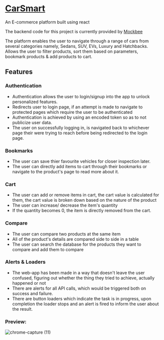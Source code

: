 # [CarSmart](https://carsmartreact.netlify.app/)
An E-commerce platform built using react

The backend code for this project is currently provided by [Mockbee](https://mockbee.netlify.app/)

The platform enables the user to navigate through a range of cars from several categories namely, Sedans, SUV, EVs, Luxury and Hatchbacks. Allows the user to filter products, sort them based on parameters, bookmark products & add products to cart.

## Features
### Authentication 
- Authentication allows the user to login/signup into the app to unlock personalized features.
- Redirects user to login page, if an attempt is made to navigate to protected pages which require the user to be authenticated
- Authentication is achieved by using an encoded token so as to not publicize user data.
- The user on successfully logging in, is navigated back to whichever page their were trying to reach before being redirected to the login page.

### Bookmarks
- The user can save thier favourite vehicles for closer inspection later.
- The user can directly add items to cart through their bookmarks or navigate to the product's page to read more about it.

### Cart
- The user can add or remove items in cart, the cart value is calculated for them, the cart value is broken down based on the nature of the product
- The user can increase/ decrease the item's quantity
- If the quantity becomes 0, the item is directly removed from the cart.

### Compare
- The user can compare two products at the same item
- All of the product's details are compared side to side in a table
- The user can search the database for the products they want to compare and add them to compare

### Alerts & Loaders
- The web-app has been made in a way that doesn't leave the user confused, figuring out whether the thing they tried to achieve, actually happened or not
- There are alerts for all API calls, which would be triggered both on success and failure.
- There are button loaders which indicate the task is in progress, upon completion the loader stops and an alert is fired to inform the user about the result.

### Preview:
![chrome-capture (11)](https://user-images.githubusercontent.com/88072012/162270078-32c0992c-5502-4576-a071-bcaf7eb2cb2c.gif)

